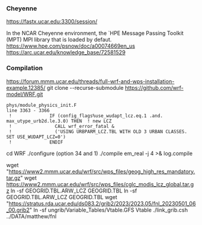 ### Cheyenne

https://fastx.ucar.edu:3300/session/

In the NCAR Cheyenne environment, the `HPE Message Passing Toolkit (MPT) MPI library that is loaded by defaut.
https://www.hpe.com/psnow/doc/a00074669en_us
https://arc.ucar.edu/knowledge_base/72581529


### Compilation

https://forum.mmm.ucar.edu/threads/full-wrf-and-wps-installation-example.12385/
git clone --recurse-submodule https://github.com/wrf-model/WRF.git

```
phys/module_physics_init.F
line 3363 - 3366
 !              IF (config_flags%use_wudapt_lcz.eq.1 .and. max_utype_urb2d.le.3.0) THEN  ! new LCZ
 !                CALL wrf_error_fatal &
 !                ('USING URBPARM_LCZ.TBL WITH OLD 3 URBAN CLASSES. SET USE_WUDAPT_LCZ=0')
 !              ENDIF
 ```

cd WRF
./configure (option 34 and 1)
./compile em_real -j 4 >& log.compile


wget "https://www2.mmm.ucar.edu/wrf/src/wps_files/geog_high_res_mandatory.tar.gz"
wget https://www2.mmm.ucar.edu/wrf/src/wps_files/cglc_modis_lcz_global.tar.gz
ln -sf GEOGRID.TBL.ARW_LCZ GEOGRID.TBL
ln -sf  GEOGRID.TBL.ARW_LCZ GEOGRID.TBL
wget "https://stratus.rda.ucar.edu/ds083.2/grib2/2023/2023.05/fnl_20230501_06_00.grib2"
ln -sf ungrib/Variable_Tables/Vtable.GFS Vtable
./link_grib.csh ../DATA/matthew/fnl